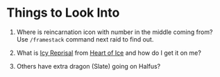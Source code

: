 # Things to Look Into
1. Where is reincarnation icon with number in the middle coming from? Use `/framestack` command next raid to find out.

1. What is [Icy Reprisal](https://classic.warcraftlogs.com/reports/XyTMpPrnqCwNftKh#fight=20&type=damage-done&source=3) from [Heart of Ice](https://www.wowhead.com/cata/spell=82665/heart-of-ice#comments) and how do I get it on me?

1. Others have extra dragon (Slate) going on Halfus?